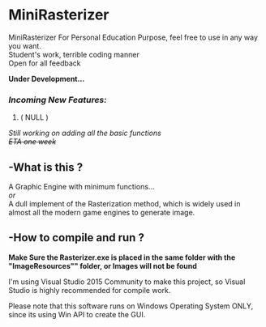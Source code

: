 # MiniRasterizer
MiniRasterizer For Personal Education Purpose, feel free to use in any way you want.  
Student's work, terrible coding manner  
Open for all feedback
  
__Under Development...__  

### _Incoming New Features:_
1. ( NULL )  

_Still working on adding all the basic functions_  
_~~ETA one week~~_  

## -What is this ?

A Graphic Engine with minimum functions...  
_or_  
A dull implement of the Rasterization method, which is widely used in almost all the modern game engines to generate image.

## -How to compile and run ?  
__Make Sure the Rasterizer.exe is placed in the same folder with the "ImageResources"" folder, or Images will not be found__  

I'm using Visual Studio 2015 Community to make this project, so Visual Studio is highly recommended for compile work.  

Please note that this software runs on Windows Operating System ONLY, since its using Win API to create the GUI.